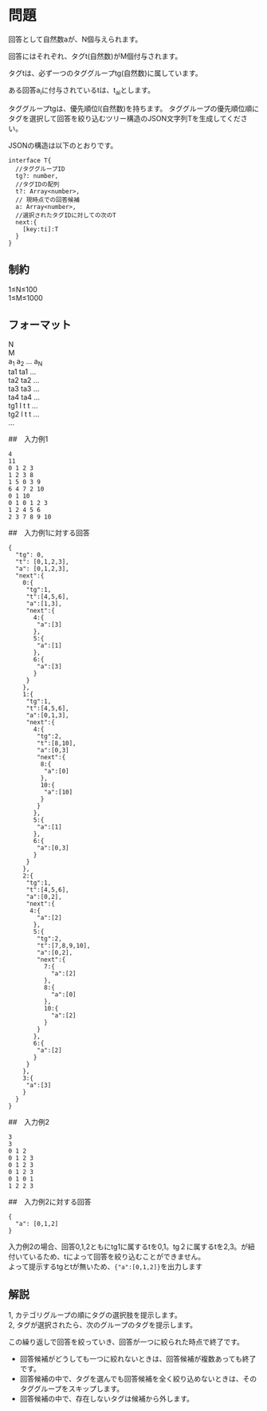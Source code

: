 # 問題

回答として自然数aが、N個与えられます。

回答にはそれぞれ、タグt(自然数)がM個付与されます。

タグtは、必ず一つのタググループtg(自然数)に属しています。

ある回答a<sub>i</sub>に付与されているtは、t<sub>ai</sub>とします。

タググループtgは、優先順位l(自然数)を持ちます。
タググループの優先順位順にタグを選択して回答を絞り込むツリー構造のJSON文字列Tを生成してください。

JSONの構造は以下のとおりです。
```
interface T{
  //タググループID
  tg?: number,
  //タグIDの配列
  t?: Array<number>,
  // 現時点での回答候補
  a: Array<number>,
  //選択されたタグIDに対しての次のT
  next:{
    [key:ti]:T
  }
}
```
## 制約


1≤N≤100   
1≤M≤1000  

## フォーマット


N  
M  
a<sub>1</sub> a<sub>2</sub> ... a<sub>N</sub>   
ta1 ta1  ...  
ta2 ta2  ...  
ta3 ta3  ...  
ta4 ta4  ...   
tg1 l t t  ...  
tg2 l t t  ...  
...  

##　入力例1
```
4  
11  
0 1 2 3
1 2 3 8
1 5 0 3 9
6 4 7 2 10
0 1 10
0 1 0 1 2 3
1 2 4 5 6
2 3 7 8 9 10
```

##　入力例1に対する回答
```
{
  "tg": 0,
  "t": [0,1,2,3],
  "a": [0,1,2,3],
  "next":{
    0:{
     "tg":1,
     "t":[4,5,6],
     "a":[1,3],
     "next":{
       4:{
        "a":[3]
       },
       5:{
        "a":[1]
       },
       6:{
        "a":[3]
       }
     }
    },
    1:{
     "tg":1,
     "t":[4,5,6],
     "a":[0,1,3],
     "next":{
       4:{
        "tg":2,
        "t":[8,10],
        "a":[0,3]
        "next":{
         8:{
          "a":[0]
         },
         10:{
          "a":[10]
         }
        }
       },
       5:{
        "a":[1]
       },
       6:{
        "a":[0,3]
       }
     }
    },
    2:{
     "tg":1,
     "t":[4,5,6],
     "a":[0,2],
     "next":{
      4:{
        "a":[2]
       },
       5:{
        "tg":2,
        "t":[7,8,9,10],
        "a":[0,2],
        "next":{
          7:{
            "a":[2]
          },
          8:{
            "a":[0]
          },
          10:{
            "a":[2]
          }
        }
       },
       6:{
        "a":[2]
       }
     }
    },
    3:{
     "a":[3]
    }
  }
}
```

##　入力例2
```
3
3  
0 1 2 
0 1 2 3
0 1 2 3
0 1 2 3
0 1 0 1
1 2 2 3
```

##　入力例2に対する回答
```
{
  "a": [0,1,2]
}

```

入力例2の場合、回答0,1,2ともにtg1に属するtを0,1。tg２に属するtを2,3。が紐付いているため、tによって回答を絞り込むことができません。  
よって提示するtgとtが無いため、`{"a":[0,1,2]}`を出力します


## 解説

1, カテゴリグループの順にタグの選択肢を提示します。   
2, タグが選択されたら、次のグループのタグを提示します。   

この繰り返しで回答を絞っていき、回答が一つに絞られた時点で終了です。

- 回答候補がどうしても一つに絞れないときは、回答候補が複数あっても終了です。
- 回答候補の中で、タグを選んでも回答候補を全く絞り込めないときは、そのタググループをスキップします。
- 回答候補の中で、存在しないタグは候補から外します。

